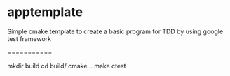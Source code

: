 apptemplate
===========

Simple cmake template to create a basic program for TDD by using google test framework

===========

mkdir build
cd build/
cmake ..
make
ctest
